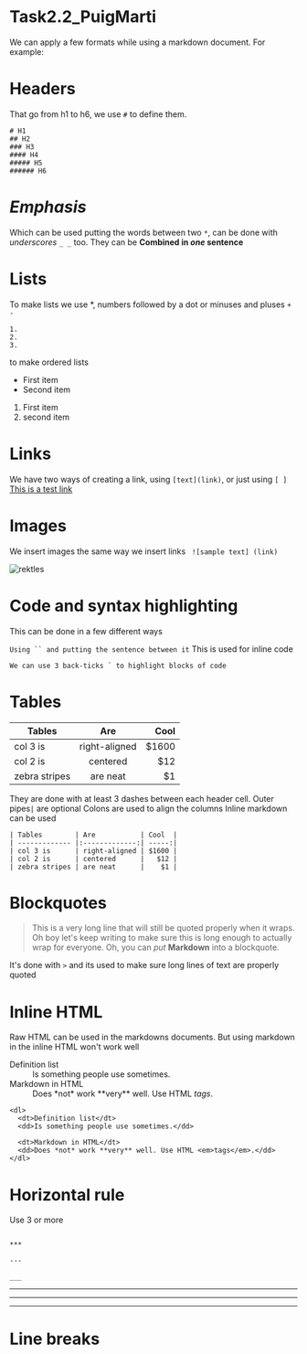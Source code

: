 # Task2.2_PuigMarti
We can apply a few formats while using a markdown document.
For example: 

# Headers
That go from h1 to h6, we use ``#`` to define them. 

```
# H1
## H2
### H3
#### H4
##### H5
###### H6
```

# *Emphasis*

Which can be used putting the words between two ``*``, can be done with _underscores_ ``_ _`` too. They can be **Combined in _one_ sentence**

# Lists

To make lists we use *, numbers followed by a dot or minuses and pluses `` + - `` 
``` 
1.
2.
3.
```
 to make ordered lists

* First item
* Second item

1. First item
2. second item

# Links

We have two ways of creating a link, using `` [text](link) ``, or just using ``[ ]``
[This is a test link](https://www.google.com)

# Images
We insert images the same way we insert links ``` ![sample text] (link)```

![rektles](https://i.blogs.es/ee4814/rekkles-cry/450_1000.jpg)


# Code and syntax highlighting

This can be done in a few different ways

`Using `` and putting the sentence between it` 
This is used for inline code 

```
We can use 3 back-ticks ` to highlight blocks of code 
```
# Tables


| Tables        | Are           | Cool  |
| ------------- |:-------------:| -----:|
| col 3 is      | right-aligned | $1600 |
| col 2 is      | centered      |   $12 |
| zebra stripes | are neat      |    $1 |

They are done with at least 3 dashes between each header cell.
Outer pipes``|`` are optional
Colons are used to align the columns
Inline markdown can be used 

```
| Tables        | Are           | Cool  |
| ------------- |:-------------:| -----:|
| col 3 is      | right-aligned | $1600 |
| col 2 is      | centered      |   $12 |
| zebra stripes | are neat      |    $1 |
```

# Blockquotes 

> This is a very long line that will still be quoted properly when it wraps. Oh boy let's keep writing to make sure this is long enough to actually wrap for everyone. Oh, you can *put* **Markdown** into a blockquote. 

It's done with ``>`` and its used to make sure long lines of text are properly quoted

# Inline HTML

Raw HTML can be used in the markdowns documents.
But using markdown in the inline HTML won't work well

<dl>
  <dt>Definition list</dt>
  <dd>Is something people use sometimes.</dd>

  <dt>Markdown in HTML</dt>
  <dd>Does *not* work **very** well. Use HTML <em>tags</em>.</dd>
</dl>

```
<dl>
  <dt>Definition list</dt>
  <dd>Is something people use sometimes.</dd>

  <dt>Markdown in HTML</dt>
  <dd>Does *not* work **very** well. Use HTML <em>tags</em>.</dd>
</dl>
```

# Horizontal rule 

Use 3 or more 
```

***

---

___
```


***

---

___


# Line breaks


